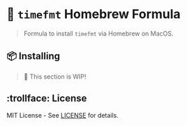 # :beers: `timefmt` Homebrew Formula

> Formula to install `timefmt` via Homebrew on MacOS.

## :package: Installing

> :construction: This section is WIP!

## :trollface: License

MIT License - See [LICENSE](./LICENSE) for details.
